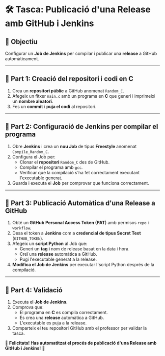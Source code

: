 # 🛠️ Tasca: Publicació d'una Release amb GitHub i Jenkins

## 🎯 Objectiu
Configurar un **Job de Jenkins** per compilar i publicar una **release** a GitHub automàticament.  

---

## 📌 **Part 1: Creació del repositori i codi en C**
1. Crea un **repositori públic** a GitHub anomenat `Random_C`.
2. Afegeix un fitxer `main.c` amb un programa en **C** que generi i imprimeixi un **nombre aleatori**.
3. Fes un **commit** i **puja el codi** al repositori.

---

## 📌 **Part 2: Configuració de Jenkins per compilar el programa**
1. Obre **Jenkins** i crea un **nou Job** de tipus **Freestyle** anomenat `Compile_Random_C`.
2. Configura el Job per:
   - Clonar el **repositori** `Random_C` des de GitHub.
   - Compilar el programa amb `gcc`.
   - Verificar que la compilació s'ha fet correctament executant l'executable generat.
3. Guarda i executa el **Job** per comprovar que funciona correctament.

---

## 📌 **Part 3: Publicació Automàtica d'una Release a GitHub**
1. Obté un **GitHub Personal Access Token (PAT)** amb permisos `repo` i `workflow`.
2. Desa el token a **Jenkins** com a **credencial de tipus Secret Text** (`GITHUB_TOKEN`).
3. Afegeix un **script Python** al Job que:
   - Generi un **tag** i nom de release basat en la data i hora.
   - Creï una **release** automàtica a GitHub.
   - Pugi l'executable generat a la release.
4. **Modifica el Job de Jenkins** per executar l'script Python després de la compilació.

---

## 📌 **Part 4: Validació**
1. Executa el **Job de Jenkins**.
2. Comprova que:
   - El programa en **C** es compila correctament.
   - Es crea una **release** automàtica a GitHub.
   - L'executable es puja a la release.
3. Comparteix el teu repositori GitHub amb el professor per validar la tasca.

🚀 **Felicitats! Has automatitzat el procés de publicació d'una Release amb GitHub i Jenkins!** 🎉

